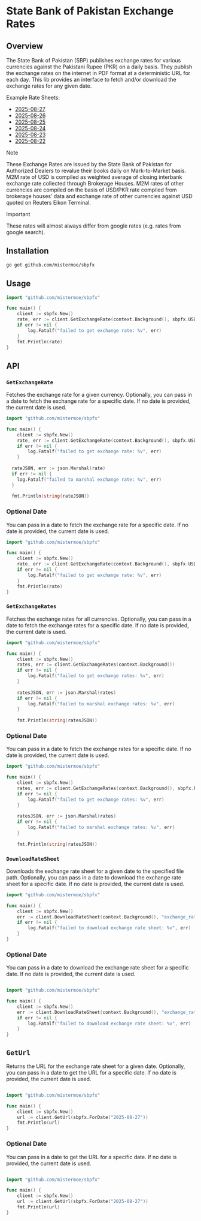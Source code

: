 # State Bank of Pakistan Exchange Rates

## Overview

The State Bank of Pakistan (SBP) publishes exchange rates for various currencies against the Pakistani Rupee (PKR) on a daily basis. They publish the exchange rates on the internet in PDF format at a deterministic URL for each day. This lib provides an interface to fetch and/or download the exchange rates for any given date.

Example Rate Sheets:
* [2025-08-27](https://www.sbp.org.pk/ecodata/rates/m2m/2025/Aug/27-Aug-25.pdf)
* [2025-08-26](https://www.sbp.org.pk/ecodata/rates/m2m/2025/Aug/26-Aug-25.pdf)
* [2025-08-25](https://www.sbp.org.pk/ecodata/rates/m2m/2025/Aug/25-Aug-25.pdf)
* [2025-08-24](https://www.sbp.org.pk/ecodata/rates/m2m/2025/Aug/24-Aug-25.pdf)
* [2025-08-23](https://www.sbp.org.pk/ecodata/rates/m2m/2025/Aug/23-Aug-25.pdf)
* [2025-08-22](https://www.sbp.org.pk/ecodata/rates/m2m/2025/Aug/22-Aug-25.pdf)


> [!NOTE]
> 
> These Exchange Rates are issued by the State Bank of Pakistan for Authorized Dealers to revalue their books daily on Mark-to-Market basis. M2M rate of USD is compiled as weighted average of closing interbank exchange rate collected through Brokerage Houses. M2M rates of other currencies are compiled on the basis of USD/PKR rate compiled from brokerage houses’ data and exchange rate of other currencies against USD quoted on Reuters Eikon Terminal.


> [!IMPORTANT]
> 
> These rates will almost always differ from google rates (e.g. rates from google search).



## Installation

```bash
go get github.com/mistermoe/sbpfx
```

## Usage

```go
import "github.com/mistermoe/sbpfx"

func main() {
	client := sbpfx.New()
	rate, err := client.GetExchangeRate(context.Background(), sbpfx.USD)
	if err != nil {
		log.Fatalf("failed to get exchange rate: %v", err)
	}
	fmt.Println(rate)
}
```

## API

### `GetExchangeRate`

Fetches the exchange rate for a given currency. Optionally, you can pass in a date to fetch the exchange rate for a specific date. If no date is provided, the current date is used.

```go
import "github.com/mistermoe/sbpfx"

func main() {
	client := sbpfx.New()
	rate, err := client.GetExchangeRate(context.Background(), sbpfx.USD)
	if err != nil {
		log.Fatalf("failed to get exchange rate: %v", err)
	}
	
  rateJSON, err := json.Marshal(rate)
  if err != nil {
    log.Fatalf("failed to marshal exchange rate: %v", err)
  }
  
  fmt.Println(string(rateJSON))
```

### Optional Date

You can pass in a date to fetch the exchange rate for a specific date. If no date is provided, the current date is used.

```go
import "github.com/mistermoe/sbpfx"

func main() {
	client := sbpfx.New()
	rate, err := client.GetExchangeRate(context.Background(), sbpfx.USD, sbpfx.ForDate("2025-08-27"))
	if err != nil {
		log.Fatalf("failed to get exchange rate: %v", err)
	}
	fmt.Println(rate)
}
```


### `GetExchangeRates`

Fetches the exchange rates for all currencies. Optionally, you can pass in a date to fetch the exchange rates for a specific date. If no date is provided, the current date is used.

```go
import "github.com/mistermoe/sbpfx"

func main() {
	client := sbpfx.New()
	rates, err := client.GetExchangeRates(context.Background())
	if err != nil {
		log.Fatalf("failed to get exchange rates: %v", err)
	}
	
	ratesJSON, err := json.Marshal(rates)
	if err != nil {
		log.Fatalf("failed to marshal exchange rates: %v", err)
	}
	
	fmt.Println(string(ratesJSON))
```

### Optional Date

You can pass in a date to fetch the exchange rates for a specific date. If no date is provided, the current date is used.

```go
import "github.com/mistermoe/sbpfx"

func main() {
	client := sbpfx.New()
	rates, err := client.GetExchangeRates(context.Background(), sbpfx.ForDate("2025-08-27"))
	if err != nil {
		log.Fatalf("failed to get exchange rates: %v", err)
	}
	
	ratesJSON, err := json.Marshal(rates)
	if err != nil {
		log.Fatalf("failed to marshal exchange rates: %v", err)
	}
	
	fmt.Println(string(ratesJSON))
```

### `DownloadRateSheet`

Downloads the exchange rate sheet for a given date to the specified file path. Optionally, you can pass in a date to download the exchange rate sheet for a specific date. If no date is provided, the current date is used.

```go
import "github.com/mistermoe/sbpfx"

func main() {
	client := sbpfx.New()
	err := client.DownloadRateSheet(context.Background(), "exchange_rates.pdf")
	if err != nil {
		log.Fatalf("failed to download exchange rate sheet: %v", err)
	}
}
```

### Optional Date

You can pass in a date to download the exchange rate sheet for a specific date. If no date is provided, the current date is used.

```go

import "github.com/mistermoe/sbpfx"

func main() {
	client := sbpfx.New()
	err := client.DownloadRateSheet(context.Background(), "exchange_rates.pdf", sbpfx.ForDate("2025-08-27"))
	if err != nil {
		log.Fatalf("failed to download exchange rate sheet: %v", err)
	}
}
```


## `GetUrl`

Returns the URL for the exchange rate sheet for a given date. Optionally, you can pass in a date to get the URL for a specific date. If no date is provided, the current date is used.

```go

import "github.com/mistermoe/sbpfx"

func main() {
	client := sbpfx.New()
	url := client.GetUrl(sbpfx.ForDate("2025-08-27"))
	fmt.Println(url)
}
```

### Optional Date

You can pass in a date to get the URL for a specific date. If no date is provided, the current date is used.

```go

import "github.com/mistermoe/sbpfx"

func main() {
	client := sbpfx.New()
	url := client.GetUrl(sbpfx.ForDate("2025-08-27"))
	fmt.Println(url)
}
```